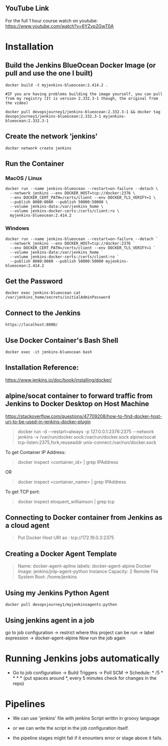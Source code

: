 
## YouTube Link
For the full 1 hour course watch on youtube:
https://www.youtube.com/watch?v=6YZvp2GwT0A

# Installation
## Build the Jenkins BlueOcean Docker Image (or pull and use the one I built)
```
docker build -t myjenkins-blueocean:2.414.2 .

#IF you are having problems building the image yourself, you can pull from my registry (It is version 2.332.3-1 though, the original from the video)

docker pull devopsjourney1/jenkins-blueocean:2.332.3-1 && docker tag devopsjourney1/jenkins-blueocean:2.332.3-1 myjenkins-blueocean:2.332.3-1
```

## Create the network 'jenkins'
```
docker network create jenkins
```

## Run the Container
### MacOS / Linux
```
docker run --name jenkins-blueocean --restart=on-failure --detach \
  --network jenkins --env DOCKER_HOST=tcp://docker:2376 \
  --env DOCKER_CERT_PATH=/certs/client --env DOCKER_TLS_VERIFY=1 \
  --publish 8080:8080 --publish 50000:50000 \
  --volume jenkins-data:/var/jenkins_home \
  --volume jenkins-docker-certs:/certs/client:ro \
  myjenkins-blueocean:2.414.2
```

### Windows
```
docker run --name jenkins-blueocean --restart=on-failure --detach `
  --network jenkins --env DOCKER_HOST=tcp://docker:2376 `
  --env DOCKER_CERT_PATH=/certs/client --env DOCKER_TLS_VERIFY=1 `
  --volume jenkins-data:/var/jenkins_home `
  --volume jenkins-docker-certs:/certs/client:ro `
  --publish 8080:8080 --publish 50000:50000 myjenkins-blueocean:2.414.2
```


## Get the Password
```
docker exec jenkins-blueocean cat /var/jenkins_home/secrets/initialAdminPassword
```

## Connect to the Jenkins
```
https://localhost:8080/
```

## Use Docker Container's Bash Shell
```
docker exec -it jenkins-blueocean bash
```

## Installation Reference:
https://www.jenkins.io/doc/book/installing/docker/


## alpine/socat container to forward traffic from Jenkins to Docker Desktop on Host Machine

https://stackoverflow.com/questions/47709208/how-to-find-docker-host-uri-to-be-used-in-jenkins-docker-plugin

> docker run -d --restart=always -p 127.0.0.1:2376:2375 --network jenkins -v /var/run/docker.sock:/var/run/docker.sock alpine/socat tcp-listen:2375,fork,reuseaddr unix-connect:/var/run/docker.sock

To get Container IP Address:
> docker inspect <container_id> | grep IPAddress

OR
> docker inspect <container_name> | grep IPAddress

To get TCP port:
> docker inspect eloquent_williamson | grep tcp

## Connecting to Docker container from Jenkins as a cloud agent

> Put Docker Host URI as : tcp://172.19.0.3:2375

## Creating a Docker Agent Template

> Name: docker-agent-apline
> labels: docker-agent-alpine
> Docker Image: jenkins/jnlp-agent-python
> Instance Capacity: 2
> Remote File System Root: /home/jenkins

## Using my Jenkins Python Agent
```
docker pull devopsjourney1/myjenkinsagents:python
```

## Using jenkins agent in a job

go to job configuration -> restrict where this project can be run -> label expression -> docker-agent-alpine
Now run the job again

# Running Jenkins jobs automatically

- Go to job configuration -> Build Triggers -> Poll SCM -> Schedule: * /5 * * * * (put spaces around *, every 5 minutes check for changes in the repo)

# Pipelines

- We can use 'jenkins' file with jenkins Script writtin in groovy language
- or we can write the script in the job configuration itself.

- the pipeline stages might fali if it enounters error or stage above it fails.
